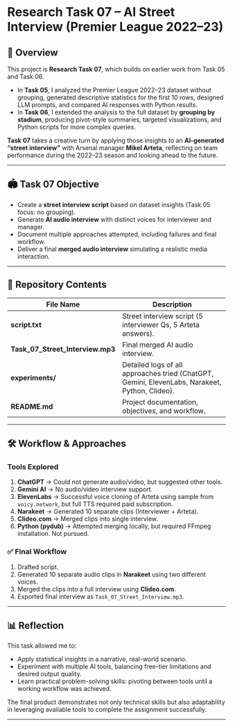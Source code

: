 # Research Task 07 – AI Street Interview (Premier League 2022–23)

## 📌 Overview
This project is **Research Task 07**, which builds on earlier work from Task 05 and Task 06.

- In **Task 05**, I analyzed the Premier League 2022–23 dataset without grouping, generated descriptive statistics for the first 10 rows, designed LLM prompts, and compared AI responses with Python results.  
- In **Task 06**, I extended the analysis to the full dataset by **grouping by stadium**, producing pivot-style summaries, targeted visualizations, and Python scripts for more complex queries.  

**Task 07** takes a creative turn by applying those insights to an **AI-generated “street interview”** with Arsenal manager **Mikel Arteta**, reflecting on team performance during the 2022–23 season and looking ahead to the future.

---

## 🏟 Task 07 Objective
- Create a **street interview script** based on dataset insights (Task 05 focus: no grouping).  
- Generate **AI audio interview** with distinct voices for interviewer and manager.  
- Document multiple approaches attempted, including failures and final workflow.  
- Deliver a final **merged audio interview** simulating a realistic media interaction.

---

## 📂 Repository Contents

| File Name | Description |
|-----------|-------------|
| **script.txt** | Street interview script (5 interviewer Qs, 5 Arteta answers). |
| **Task_07_Street_Interview.mp3** | Final merged AI audio interview. |
| **experiments/** | Detailed logs of all approaches tried (ChatGPT, Gemini, ElevenLabs, Narakeet, Python, Clideo). |
| **README.md** | Project documentation, objectives, and workflow. |

---

## 🛠 Workflow & Approaches

### Tools Explored
1. **ChatGPT** → Could not generate audio/video, but suggested other tools.  
2. **Gemini AI** → No audio/video interview support.  
3. **ElevenLabs** → Successful voice cloning of Arteta using sample from `voicy.network`, but full TTS required paid subscription.  
4. **Narakeet** → Generated 10 separate clips (Interviewer + Arteta).  
5. **Clideo.com** → Merged clips into single interview.  
6. **Python (pydub)** → Attempted merging locally, but required FFmpeg installation. Not pursued.  

### ✅ Final Workflow
1. Drafted script.  
2. Generated 10 separate audio clips in **Narakeet** using two different voices.  
3. Merged the clips into a full interview using **Clideo.com**.  
4. Exported final interview as `Task_07_Street_Interview.mp3`.  

---

## 📊 Reflection
This task allowed me to:
- Apply statistical insights in a narrative, real-world scenario.  
- Experiment with multiple AI tools, balancing free-tier limitations and desired output quality.  
- Learn practical problem-solving skills: pivoting between tools until a working workflow was achieved.  

The final product demonstrates not only technical skills but also adaptability in leveraging available tools to complete the assignment successfully.

---
